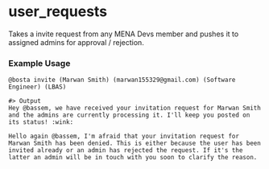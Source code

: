 # user_requests
Takes a invite request from any MENA Devs member and pushes it to assigned admins for approval / rejection.

### Example Usage

```
@bosta invite (Marwan Smith) (marwan155329@gmail.com) (Software Engineer) (LBAS)

#> Output
Hey @bassem, we have received your invitation request for Marwan Smith and the admins are currently processing it. I'll keep you posted on its status! :wink:

Hello again @bassem, I'm afraid that your invitation request for Marwan Smith has been denied. This is either because the user has been invited already or an admin has rejected the request. If it's the latter an admin will be in touch with you soon to clarify the reason.
```